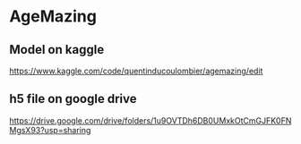# AgeMazing

## Model on kaggle

https://www.kaggle.com/code/quentinducoulombier/agemazing/edit

## h5 file on google drive

https://drive.google.com/drive/folders/1u9OVTDh6DB0UMxkOtCmGJFK0FNMgsX93?usp=sharing
